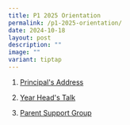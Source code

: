 ```yaml
---
title: P1 2025 Orientation
permalink: /p1-2025-orientation/
date: 2024-10-18
layout: post
description: ""
image: ""
variant: tiptap
---
```

<ol data-tight="true" class="tight">
<li>
<p><a href="/files/BTPS_P_2025_P1_Orientation.pdf" rel="noopener noreferrer nofollow" target="_blank">Principal's Address</a>
</p>
</li>
<li>
<p><a href="/files/BTPS_YH_2025_P1_Orientation.pdf" rel="noopener noreferrer nofollow" target="_blank">Year Head's Talk</a>
</p>
</li>
<li>
<p><a href="/files/BTPS_PSG_2025_P1_orientation.pdf" rel="noopener noreferrer nofollow" target="_blank">Parent Support Group</a>
</p>
</li>
</ol>
<p></p>